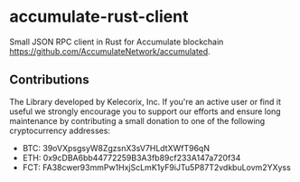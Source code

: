 # accumulate-rust-client

Small JSON RPC client in Rust for Accumulate blockchain https://github.com/AccumulateNetwork/accumulated.

## Contributions

The Library developed by Kelecorix, Inc. If you're an active user or find it useful we strongly encourage you to support our efforts and ensure long maintenance by contributing a small donation to one of the following cryptocurrency addresses:

- BTC: 39oVXpsgsyW8ZgzsnX3sV7HLdtXWfT96qN
- ETH: 0x9cDBA6bb44772259B3A3fb89cf233A147a720f34
- FCT: FA38cwer93mmPw1HxjScLmK1yF9iJTu5P87T2vdkbuLovm2YXyss


